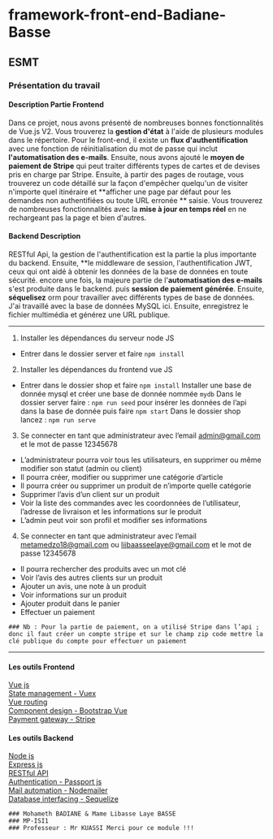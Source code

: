 # framework-front-end-Badiane-Basse

## ESMT

### Présentation du travail
#### Description Partie Frontend
Dans ce projet, nous avons présenté de nombreuses bonnes fonctionnalités de Vue.js V2. Vous trouverez la **gestion d'état** à l'aide de plusieurs modules dans le répertoire. Pour le front-end, il existe un **flux d'authentification** avec une fonction de réinitialisation du mot de passe qui inclut **l'automatisation des e-mails**. Ensuite, nous avons ajouté le **moyen de paiement de Stripe** qui peut traiter différents types de cartes et de devises pris en charge par Stripe. Ensuite, à partir des pages de routage, vous trouverez un code détaillé sur la façon d'empêcher quelqu'un de visiter n'importe quel itinéraire et **afficher une page par défaut pour les demandes non authentifiées ou toute URL erronée ** saisie. Vous trouverez de nombreuses fonctionnalités avec la **mise à jour en temps réel** en ne rechargeant pas la page et bien d'autres. 
#### Backend Description
RESTful Api, la gestion de l'authentification est la partie la plus importante du backend. Ensuite, **le middleware de session, l'authentification JWT, ceux qui ont aidé à obtenir les données de la base de données en toute sécurité. encore une fois, la majeure partie de l'**automatisation des e-mails** s'est produite dans le backend. puis **session de paiement générée**. Ensuite, **séquelisez** orm pour travailler avec différents types de base de données. J'ai travaillé avec la base de données MySQL ici. Ensuite, enregistrez le fichier multimédia  et générez une URL publique. 

----------------------------------------------------------------------
1. Installer les dépendances du serveur node JS
* Entrer dans le dossier server et faire `npm install`
2. Installer les dépendances du frontend vue JS
* Entrer dans le dossier shop et faire `npm install`
Installer une base de donnée mysql et créer une base de donnée nommée `mydb`
Dans le dossier server faire : `npm run seed` pour insérer les données de l’api dans la base de donnée puis  faire `npm start`
 Dans le dossier shop lancez : `npm run serve`


3. Se connecter en tant que administrateur avec l’email admin@gmail.com et le mot de passe 12345678 
*	L’administrateur pourra voir tous les utilisateurs, en supprimer ou même modifier son statut (admin ou client)
*	Il pourra créer, modifier ou supprimer une catégorie d’article
*	Il pourra créer ou supprimer un produit de n’importe quelle catégorie
*	Supprimer l’avis d’un client sur un produit
*	Voir la liste des commandes avec les coordonnées de l’utilisateur, l’adresse de livraison et les informations sur le produit
*	L’admin peut voir son profil et modifier ses informations 

4. Se connecter en tant que administrateur avec l’email metamedzo18@gmail.com  ou liibaasseelaye@gmail.com  et le mot de passe 12345678
*	Il pourra rechercher des produits avec un mot clé 
*	Voir l’avis des autres clients sur un produit
*	Ajouter un avis, une note à un produit
*	Voir informations sur un produit
*	Ajouter produit dans le panier
*	Effectuer un paiement 

`### Nb : Pour la partie de paiement, on a utilisé Stripe dans l’api ; donc il faut créer un compte stripe et sur le champ zip code mettre la clé publique du compte pour effectuer un paiement `

----------------------------------------------------------------------

#### Les outils Frontend
[Vue js](https://vuejs.org/)\
[State management - Vuex](https://vuex.vuejs.org/)\
[Vue routing](https://vuejs.org/v2/guide/routing.html)\
[Component design - Bootstrap Vue](https://bootstrap-vue.org/)\
[Payment gateway - Stripe](https://stripe.com/)
#### Les outils Backend
[Node js](https://nodejs.org/en/)\
[Express js](http://expressjs.com/)\
[RESTful API](https://en.wikipedia.org/wiki/Representational_state_transfer)\
[Authentication - Passport js](http://www.passportjs.org/)\
[Mail automation - Nodemailer](https://nodemailer.com/about/)\
[Database interfacing - Sequelize](https://sequelize.org/)


 ```
 ### Mohameth BADIANE & Mame Libasse Laye BASSE 
 ### MP-ISI1 
 ### Professeur : Mr KUASSI Merci pour ce module !!! 
 
 ```
